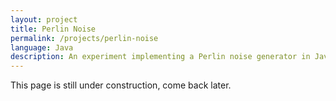 ```yaml
---
layout: project
title: Perlin Noise
permalink: /projects/perlin-noise
language: Java
description: An experiment implementing a Perlin noise generator in Java.
---
```

This page is still under construction, come back later.